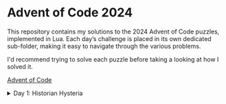 # Advent of Code 2024

This repository contains my solutions to the 2024 Advent of Code puzzles, implemented in Lua.
Each day’s challenge is placed in its own dedicated sub-folder, making it easy to navigate through the various problems.

I'd recommend trying to solve each puzzle before taking a looking at how I solved it.

[Advent of Code](https://adventofcode.com/)


<details>
<summary>Day 1: Historian Hysteria</summary>

### Puzzle 1: Calculate the Total Distance

The Chief Historian has gone missing, and the Senior Historians need help to reconcile two lists of historically significant locations (represented by location IDs).

**Goal**: Solve two puzzles to help the Historians reconcile the lists and collect stars.

**Task**: Pair the smallest numbers in both lists and calculate the distance between them. Repeat this for all numbers in both lists.
**Steps**:
- Sort both lists.
- Pair corresponding elements from each list.
- Calculate the absolute difference for each pair.
- Sum the differences.
**Example**:
- Lists: `[3, 4, 2, 1, 3, 3]` and `[4, 3, 5, 3, 9, 3]`
- Total distance = `2 + 1 + 0 + 1 + 2 + 5 = 11`

### Puzzle 2: Calculate the Similarity Score

**Task**: For each number in the left list, count how many times it appears in the right list and multiply it by the number. Sum these values to get the similarity score.
**Steps**:
- For each element in the left list, count its occurrences in the right list.
- Multiply the element by its count in the right list.
- Sum all the results.
**Example**:
- Lists: `[3, 4, 2, 1, 3, 3]` and `[4, 3, 5, 3, 9, 3]`
- Similarity score = `9 + 4 + 0 + 0 + 9 + 9 = 31`

[View more](./day_1)
</details>
